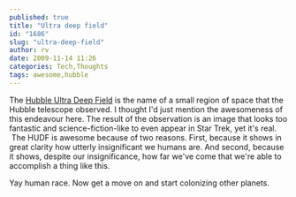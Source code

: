 ```yaml
---
published: true
title: "Ultra deep field"
id: "1686"
slug: "ultra-deep-field"
author: rv
date: 2009-11-14 11:26
categories: Tech,Thoughts
tags: awesome,hubble
---
```

The <a href="https://en.wikipedia.org/wiki/Hubble_Ultra_Deep_Field" target="_blank">Hubble Ultra Deep Field</a> is the name of a small region of space that the Hubble telescope observed. I thought I'd just mention the awesomeness of this endeavour here. The result of the observation is an image that looks too fantastic and science-fiction-like to even appear in Star Trek, yet it's real.  The HUDF is awesome because of two reasons. First, because it shows in great clarity how utterly insignificant we humans are. And second, because it shows, despite our insignificance, how far we've come that we're able to accomplish a thing like this.

Yay human race. Now get a move on and start colonizing other planets.